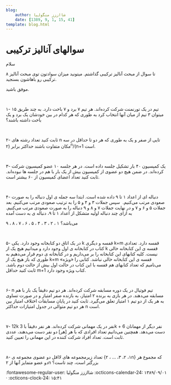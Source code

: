 ```yaml
---
blog:
    author: شااززز منگولیا
    date: [1389, 9, 1, 15, 41]
template: blog.html
---
```

# سوالهای آنالیز ترکیبی

<div class="cnt">
سلام<p>۸ تا سوال از مبحث آنالیز ترکیبی گذاشتم. میتونید میزان سوادتون توی مبحث آنالیز ترکیبی رو باهاشون بسنجید.</p>
<p>موفق باشید.</p>
<p><br/></p>
<p>۱- ۱۵ تیم در یک تورنمنت شرکت کرده‌اند. هر تیم ۷ برد و ۷
باخت دارد. به چند طریق میتوان ۳ تیم از میان آنها انتخاب کرد به طوری که
هر کدام در بین خودشان یک برد و یک باخت داشته باشند؟</p>
<p><br/></p>
<p>۲- ثابت کنید تعداد رشته های n تایی از صفر و یک به طوری که هر دو تا حداقل در سه مکان متفاوت باشند حداکثر برابر (۲<sup>n</sup>/(n+1 است.</p>
<p><br/></p>
<p>۳- یک کمیسیون ۴۰ بار تشکیل جلسه داده است. در هر جلسه ۱۰ عضو
کمیسیون شرکت کرده‌اند. در ضمن هیچ دو عضوی از کمیسیون بیش از یک بار با
هم در جلسه ها نبوده‌اند. ثابت کنید تعداد اعضای کمیسیون از ۶۰ بیشتر است.</p>
<p><br/></p>
<p>۴- دنباله ای از اعداد ۱ تا ۹ داده شده است. ابتدا سه جمله ی
اول دنباله را به صورت صعودی مرتب می‌کنیم.  سپس جملات ۳ و ۴ و ۵ را به
ترتیب صعودی مرتب می‌کنیم. بعد جملات ۵ و ۶ و ۷ و در نهایت جملات ۷ و ۸ و
۹ دنباله را به صورت صعودی مرتب می‌کنیم. به ازای چند دنباله اولیه متشکل
از اعداد ۱ تا ۹، دنباله ی به دست آمده</p>
<p>۹ ، ۸ ، ۷ ، ۶ ، ۵ ، ۴ ،‌ ۳ ،‌ ۲ ، ۱ می‌باشد؟</p>
<p><br/></p>
<p>۵- در یک اتاق دو کتابخانه وجود دارد. یکی k قفسه و دیگری k+m
قفسه دارد. تعدادی کتاب در کتابخانه ی اول وجود دارد و میدانیم هیچ یک از
k قفسه ی این کتابخانه خالی نیست. کلیه کتابهای این کتابخانه را بر
می‌داریم و در کتابخانه ی دوم قرار می‌دهیم به طوری که باز هیچ یک از k+m
قفسه ی این کتابخانه خالی نباشد. کتابی را «ویژه» می‌نامیم که تعداد
کتابهای هم قفسه با این کتاب در حالت اول بیش از حالت دوم باشد. ثابت کنید
حداقل m+1 کتاب ویژه وجود دارد.</p>
<p><br/></p>
<p>۶- n تیم فوتیال در یک دوره مسابقه شرکت کرده‌اند. هر دو تیم
دقیقاً‌ یک بار با هم مسابقه می‌دهند. در هر بازی به برنده ۲ امتیاز، به
بازنده صفر امتیاز و در صورت تساوی به هر یک از دو تیم ۱ امتیاز تعلق
می‌گیرد. ثابت کنید در پایان مسابقات اختلاف امتیاز بین هر دو تیم متوالی
در جدول امتیازات حداکثر n است.</p>
<p><br/></p>
<p>۷- 12k نفر در یک مهمانی شرکت کرده‌اند. هر نفر دقیقاً با 3k
+ 6 نفر دیگر از مهمانان دست می‌دهد. همچنین می‌دانیم تعداد افرادی که با
هر [هر] دو نفر دست می‌دهند،‌ عددی ثابت است. تعداد افراد شرکت کننده در
این مهمانی را تعیین کنید.</p>
<p><br/></p>
<p>۸- تعداد زیرمجموعه های لااقل دو عضوی مجموعه ی {۱، ۲، ۳، ... ، ۲n} که مجموع هر دو عضو متمایز آنها از ۲n بزرگتر است،‌ چند تاست؟</p>
</div>

<div class="blog-info" markdown>
<span class="blog-author">
:fontawesome-regular-user: شااززز منگولیا
</span>
<span class="blog-date">
:octicons-calendar-24: ۱۳۸۹/۰۹/۰۱ · :octicons-clock-24: ۱۵:۴۱
</span>
</div>

